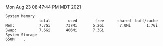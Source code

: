 Mon Aug 23 08:47:44 PM MDT 2021
```bash
System Memory
               total        used        free      shared  buff/cache   available
Mem:           7.7Gi       737Mi       5.2Gi       7.0Mi       1.7Gi       6.6Gi
Swap:          7.6Gi       406Mi       7.3Gi
System Storage
650M	.
```
